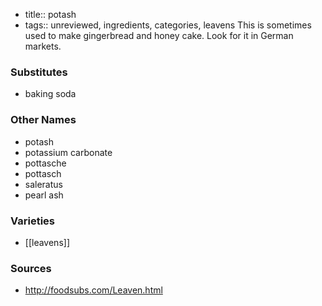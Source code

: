 - title:: potash
- tags:: unreviewed, ingredients, categories, leavens
This is sometimes used to make gingerbread and honey cake. Look for it in German markets.

### Substitutes
* baking soda

### Other Names

* potash
* potassium carbonate
* pottasche
* pottasch
* saleratus
* pearl ash

### Varieties

* [[leavens]]

### Sources
* http://foodsubs.com/Leaven.html
